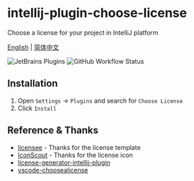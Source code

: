 # intellij-plugin-choose-license

Choose a license for your project in IntelliJ platform

[English](./README.md) | [简体中文](./README.zh-CN.md)

![JetBrains Plugins](https://img.shields.io/jetbrains/plugin/v/23527?logo=intellijidea&style=for-the-badge)
![GitHub Workflow Status](https://img.shields.io/github/actions/workflow/status/suiyun39/intellij-plugin-choose-license/ci.yml?label=CI&logo=github-actions&logoColor=white&style=for-the-badge)

## Installation

1. Open `Settings` -> `Plugins` and search for `Choose License`
2. Click `Install`

## Reference & Thanks

- [licensee](https://github.com/licensee/licensee/) - Thanks for the license template
- [IconScout](https://iconscout.com/) - Thanks for the license icon
- [license-generator-intellij-plugin](https://github.com/FatihBozik/license-generator-intellij-plugin)
- [vscode-choosealicense](https://github.com/ultram4rine/vscode-choosealicense)
